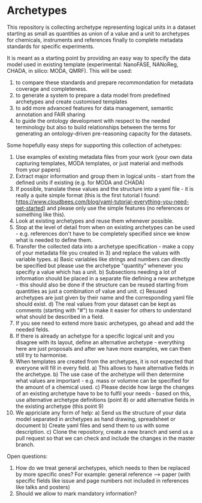# Archetypes

This repository is collecting archetype representing logical units in a dataset starting as small as quantities as union of a value and a unit to archetypes for chemicals, instruments and references finally to complete metadata standards for specific experiments.

It is meant as a starting point by providing an easy way to specify the data model used in existing template (experimental: NanoFASE, NANoReg, CHADA, in silico: MODA, QMRF). This will be used:
1) to compare these standards and prepare recommondation for metadata coverage and completeness.
2) to generate a system to prepare a data model from predefined archetypes and create customised templates
3) to add more advanced features for data management, semantic annotation and FAIR sharing
4) to guide the ontology development with respect to the needed terminology but also to build relationships between the terms for generating an ontology-driven pre-reasoning capacity for the datasets.

Some hopefully easy steps for supporting this collection of achetypes:
1) Use examples of existing metadata files from your work (your own data capturing templates, MODA templates, or just material and methods from your papers)
2) Extract major information and group them in logical units - start from the defined units if existing (e.g. for MODA and CHADA)
3) If possible, translate these values and the structure into a yaml file - it is really a quite simple format (this is the first tutorial I found: https://www.cloudbees.com/blog/yaml-tutorial-everything-you-need-get-started) and please only use the simple features (no references or something like this).
4) Look at existing archetypes and reuse them whenever possible.
5) Stop at the level of detail from when on existing archetypes can be used - e.g. references don't have to be completely specified since we know what is needed to define them.
6) Transfer the collected data into a archetype specification - make a copy of your metadata file you created in 3) and replace the values with variable types.
a) Basic variables like strings and numbers can directly be specified but please use the archetype "quantity" whenever you specifiy a value which has a unit.
b) Subsections needing a lot of information should be placed in a separate file defining a new archetype - this should also be done if the structure can be reused starting from quantities as just a combination of value and unit.
c) Resused archetypes are just given by their name and the corresponding yaml file should exist.
d) The real values from your dataset can be kept as comments (starting with "#") to make it easier for others to understand what should be described in a field. 
7) If you see need to extend more basic archetypes, go ahead and add the needed felds.
8) If there is already an achetype for a specific logical unit and you disagree with its layout, define an alternative archetype - everything here are just proposals and after we have more examples, we can then still try to harmonise.
9) When templates are created from the archetypes, it is not expected that everyone will fill in every field.
a) This allows to have alternative fields in the archetype.
b) The use case of the archetype will then determine what values are important - e.g. mass or volumne can be specified for the amount of a chemical used.
c) Please decide how large the changes of an existing archetype have to be to fulfil your needs - based on this, use alternative archetype definitions (point 8) or add alternative fields in the existing archetype (this point 9)
10) We appriciate any form of help:
a) Send us the structure of your data model separated in archetypes as hand drawing, spreadsheet or document
b) Create yaml files and send them to us with some description.
c) Clone the repository, create a new branch and send us a pull request so that we can check and include the changes in the master branch.


Open questions:
1) How do we treat general archetypes, which needs to then be replaced by more specific ones? For example: general reference --> paper (with specific fields like issue and page numbers not included in references like talks and posters)
2) Should we allow to mark mandatory information?
